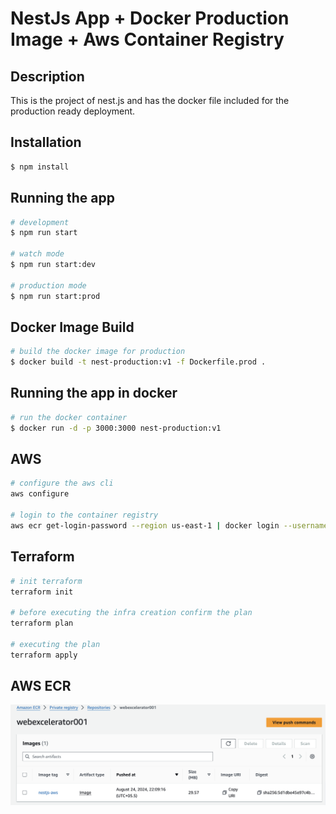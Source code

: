 # NestJs App + Docker Production Image + Aws Container Registry

## Description

This is the project of nest.js and has the docker file included for the production ready deployment.

## Installation

```bash
$ npm install
```

## Running the app

```bash
# development
$ npm run start

# watch mode
$ npm run start:dev

# production mode
$ npm run start:prod
```

## Docker Image Build

```bash
# build the docker image for production
$ docker build -t nest-production:v1 -f Dockerfile.prod .
```

## Running the app in docker

```bash
# run the docker container
$ docker run -d -p 3000:3000 nest-production:v1
```

## AWS

```bash
# configure the aws cli
aws configure

# login to the container registry
aws ecr get-login-password --region us-east-1 | docker login --username AWS --password-stdin <registry-url>
```

## Terraform

```bash
# init terraform
terraform init

# before executing the infra creation confirm the plan
terraform plan

# executing the plan
terraform apply
```

## AWS ECR

![Docker Image in ECR](assets/aws-ecr.png)
